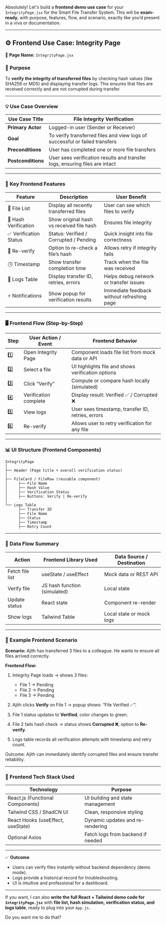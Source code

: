 Absolutely! Let's build a **frontend demo use case** for your `IntegrityPage.jsx` for the Smart File Transfer System. This will be **exam-ready**, with purpose, features, flow, and scenario, exactly like you’d present in a viva or documentation.

---

## ⚙️ Frontend Use Case: Integrity Page

📄 **Page Name:** `IntegrityPage.jsx`

### 🎯 Purpose

To **verify the integrity of transferred files** by checking hash values (like SHA256 or MD5) and displaying transfer logs. This ensures that files are received correctly and are not corrupted during transfer.

---

### 💡 Use Case Overview

| Use Case Title     | File Integrity Verification                                                 |
| ------------------ | --------------------------------------------------------------------------- |
| **Primary Actor**  | Logged-in user (Sender or Receiver)                                         |
| **Goal**           | To verify transferred files and view logs of successful or failed transfers |
| **Preconditions**  | User has completed one or more file transfers                               |
| **Postconditions** | User sees verification results and transfer logs, ensuring files are intact |

---

### 🧩 Key Frontend Features

| Feature               | Description                              | User Benefit                               |
| --------------------- | ---------------------------------------- | ------------------------------------------ |
| 📄 File List          | Display all recently transferred files   | User can see which files to verify         |
| 🔑 Hash Verification  | Show original hash vs received file hash | Ensures file integrity                     |
| ✅ Verification Status | Status: Verified / Corrupted / Pending   | Quick insight into file correctness        |
| 🔄 Re-verify          | Option to re-check a file’s hash         | Allows retry if integrity fails            |
| 🕒 Timestamp          | Show transfer completion time            | Track when the file was received           |
| 📜 Logs Table         | Display transfer ID, retries, errors     | Helps debug network or transfer issues     |
| ⚡ Notifications       | Show popup for verification results      | Immediate feedback without refreshing page |

---

### 🖥️ Frontend Flow (Step-by-Step)

| Step | User Action / Event   | Frontend Behavior                                 |
| ---- | --------------------- | ------------------------------------------------- |
| 1️⃣  | Open Integrity Page   | Component loads file list from mock data or API   |
| 2️⃣  | Select a file         | UI highlights file and shows verification options |
| 3️⃣  | Click “Verify”        | Compute or compare hash locally (simulated)       |
| 4️⃣  | Verification complete | Display result: Verified ✅ / Corrupted ❌          |
| 5️⃣  | View logs             | User sees timestamp, transfer ID, retries, errors |
| 6️⃣  | Re-verify             | Allows user to retry verification for any file    |

---

### 📊 UI Structure (Frontend Components)

```
IntegrityPage
│
├── Header (Page title + overall verification status)
│
├── FileCard / FileRow (reusable component)
│     ├── File Name
│     ├── Hash Value
│     ├── Verification Status
│     ├── Buttons: Verify | Re-verify
│
└── Logs Table
      ├── Transfer ID
      ├── File Name
      ├── Status
      ├── Timestamp
      ├── Retry Count
```

---

### 🔄 Data Flow Summary

| Action          | Frontend Library Used        | Data Source / Destination |
| --------------- | ---------------------------- | ------------------------- |
| Fetch file list | useState / useEffect         | Mock data or REST API     |
| Verify file     | JS hash function (simulated) | Local state               |
| Update status   | React state                  | Component re-render       |
| Show logs       | Tailwind Table               | Local state or mock logs  |

---

### 🧠 Example Frontend Scenario

**Scenario:** Ajith has transferred 3 files to a colleague. He wants to ensure all files arrived correctly.

**Frontend Flow:**

1. Integrity Page loads → shows 3 files:

   * File 1 → Pending
   * File 2 → Pending
   * File 3 → Pending

2. Ajith clicks **Verify** on File 1 → popup shows: “File Verified ✅”.

3. File 1 status updates to **Verified**, color changes to green.

4. File 2 fails hash check → status shows **Corrupted ❌**, option to **Re-verify**.

5. Logs table records all verification attempts with timestamp and retry count.

Outcome: Ajith can immediately identify corrupted files and ensure transfer reliability.

---

### 🧩 Frontend Tech Stack Used

| Technology                        | Purpose                           |
| --------------------------------- | --------------------------------- |
| React.js (Functional Components)  | UI building and state management  |
| Tailwind CSS / ShadCN UI          | Clean, responsive styling         |
| React Hooks (useEffect, useState) | Dynamic updates and re-rendering  |
| Optional Axios                    | Fetch logs from backend if needed |

---

✅ **Outcome**

* Users can verify files instantly without backend dependency (demo mode).
* Logs provide a historical record for troubleshooting.
* UI is intuitive and professional for a dashboard.

---

If you want, I can also **write the full React + Tailwind demo code for `IntegrityPage.jsx`** with **file list, hash simulation, verification status, and logs table**, ready to plug into your `App.js`.

Do you want me to do that?
